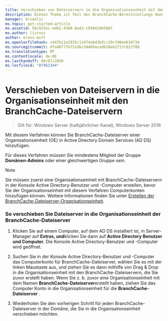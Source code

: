 ```yaml
---
title: Verschieben von Dateiservern in die Organisationseinheit mit den BranchCache-Dateiservern
description: Dieses Thema ist Teil des BranchCache-Bereitstellungs Handbuchs für Windows Server 2016, das zeigt, wie BranchCache im Modus für verteilte und gehostete Caches bereitgestellt wird, um die WAN-Bandbreitenauslastung in Zweigniederlassungen zu optimieren.
manager: brianlic
ms.topic: get-started-article
ms.assetid: 56c915ec-edb1-43b0-8ad2-c93841bb566f
ms.author: lizross
author: eross-msft
ms.openlocfilehash: c44fb11a2935c11474abd3b3cc39cfd0eeb34734
ms.sourcegitcommit: dfa48f77b751dbc34409aced628eb2f17c912f08
ms.translationtype: MT
ms.contentlocale: de-DE
ms.lasthandoff: 08/07/2020
ms.locfileid: "87962344"
---
```

# <a name="move-file-servers-to-the-branchcache-file-servers-organizational-unit"></a>Verschieben von Dateiservern in die Organisationseinheit mit den BranchCache-Dateiservern

>Gilt für: Windows Server (halbjährlicher Kanal), Windows Server 2016

Mit diesem Verfahren können Sie BranchCache-Dateiserver einer Organisationseinheit (OE) in Active Directory Domain Services (AD DS) hinzufügen.

Für dieses Verfahren müssen Sie mindestens Mitglied der Gruppe **Domänen-Admins** oder einer gleichwertigen Gruppe sein.

> [!NOTE]
> Sie müssen zuerst eine Organisationseinheit mit BranchCache-Dateiservern in der Konsole Active Directory-Benutzer und -Computer erstellen, bevor Sie der Organisationseinheit mit diesem Verfahren Computerkonten hinzufügen können. Weitere Informationen finden Sie unter [Erstellen der BranchCache-Dateiserver-Organisationseinheit](../../branchcache/deploy/Create-the-BranchCache-File-Servers-Organizational-Unit.md).

### <a name="to-move-file-servers-to-the-branchcache-file-servers-organizational-unit"></a>So verschieben Sie Dateiserver in die Organisationseinheit der BranchCache-Dateiserver

1.  Klicken Sie auf einem Computer, auf dem AD DS installiert ist, in Server-Manager auf **Extras, und**klicken Sie dann auf **Active Directory Benutzer und Computer**. Die Konsole Active Directory-Benutzer und -Computer wird geöffnet.

2.  Suchen Sie in der Konsole Active Directory-Benutzer und -Computer das Computerkonto für BranchCache-Dateiserver, wählen Sie es mit der linken Maustaste aus, und ziehen Sie es dann mithilfe von Drag &amp; Drop in die Organisationseinheit mit den BranchCache-Dateiservern, die Sie zuvor erstellt haben. Wenn Sie z. b. zuvor eine Organisationseinheit mit dem Namen **BranchCache-Dateiserver**erstellt haben, ziehen Sie das Computer Konto in die Organisationseinheit für die **BranchCache-Dateiserver** .

3.  Wiederholen Sie den vorherigen Schritt für jeden BranchCache-Dateiserver in der Domäne, die Sie in die Organisationseinheit verschieben möchten.



